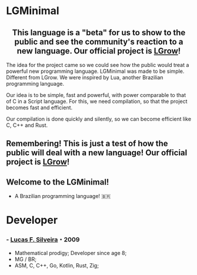 # LGMinimal

<div align="center">

## This language is a "beta" for us to show to the public and see the community's reaction to a new language. Our official project is [LGrow](https://github.com/LGrow)!

</div>

The idea for the project came so we could see how the public would treat a powerful new programming language. LGMinimal was made to be simple. Different from LGrow. We were inspired by Lua, another Brazilian programming language.

Our idea is to be simple, fast and powerful, with power comparable to that of C in a Script language. For this, we need compilation, so that the project becomes fast and efficient.

Our compilation is done quickly and silently, so we can become efficient like C, C++ and Rust.

## Remembering! This is just a test of how the public will deal with a new language! Our official project is [LGrow](https://github.com/LGrow)!

## Welcome to the LGMinimal!
- A Brazilian programming language! 🇧🇷

# Developer
### - [Lucas F. Silveira](https://github.com/lucasFelixSilveira)・2009
- Mathematical prodigy; Developer since age 8; 
- MG / BR;
- ASM, C, C++, Go, Kotlin, Rust, Zig;
